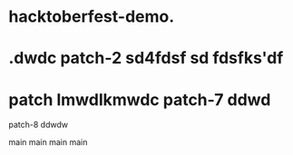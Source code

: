 # hacktoberfest-demo.
.dwdc
 patch-2
sd4fdsf
sd
fdsfks'df
=======
patch
lmwdlkmwdc
patch-7
ddwd
=======
patch-8
ddwdw

 main
 main
 main
 main
